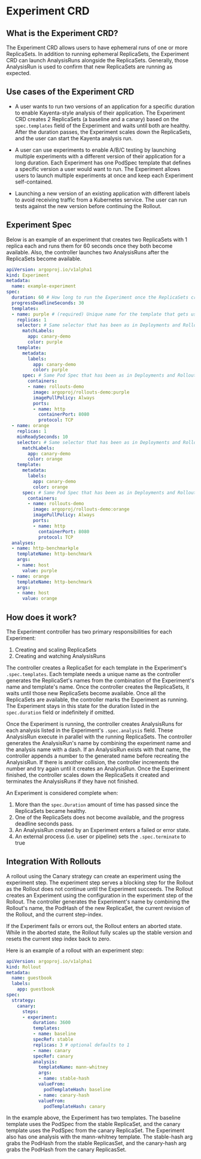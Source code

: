 # Experiment CRD

## What is the Experiment CRD?

The Experiment CRD allows users to have ephemeral runs of one or more ReplicaSets. In addition to running ephemeral ReplicaSets, the Experiment CRD can launch AnalysisRuns alongside the ReplicaSets. Generally, those AnalysisRun is used to confirm that new ReplicaSets are running as expected.

## Use cases of the Experiment CRD

- A user wants to run two versions of an application for a specific duration to enable Kayenta-style analysis of their application. The Experiment CRD creates 2 ReplicaSets (a baseline and a canary) based on the `spec.templates` field of the Experiment and waits until both are healthy. After the duration passes, the Experiment scales down the ReplicaSets, and the user can start the Kayenta analysis run.

- A user can use experiments to enable A/B/C testing by launching multiple experiments with a different version of their application for a long duration. Each Experiment has one PodSpec template that defines a specific version a user would want to run. The Experiment allows users to launch multiple experiments at once and keep each Experiment self-contained.

- Launching a new version of an existing application with different labels to avoid receiving traffic from a Kubernetes service. The user can run tests against the new version before continuing the Rollout.

## Experiment Spec
Below is an example of an experiment that creates two ReplicaSets with 1 replica each and runs them for 60 seconds once they both become available. Also, the controller launches two AnalysisRuns after the ReplicaSets become available. 

```yaml
apiVersion: argoproj.io/v1alpha1
kind: Experiment
metadata:
  name: example-experiment
spec:
  duration: 60 # How long to run the Experiment once the ReplicaSets created from the templates are healthy
  progressDeadlineSeconds: 30
  templates:
  - name: purple # (required) Unique name for the template that gets used as a part of the ReplicaSet name.
    replicas: 1
    selector: # Same selector that has been as in Deployments and Rollouts
      matchLabels:
        app: canary-demo
        color: purple
    template:
      metadata:
        labels:
          app: canary-demo
          color: purple
      spec: # Same Pod Spec that has been as in Deployments and Rollouts
        containers:
        - name: rollouts-demo
          image: argoproj/rollouts-demo:purple
          imagePullPolicy: Always
          ports:
          - name: http
            containerPort: 8080
            protocol: TCP
  - name: orange
    replicas: 1
    minReadySeconds: 10
    selector: # Same selector that has been as in Deployments and Rollouts
      matchLabels:
        app: canary-demo
        color: orange
    template:
      metadata:
        labels:
          app: canary-demo
          color: orange
      spec: # Same Pod Spec that has been as in Deployments and Rollouts
        containers:
        - name: rollouts-demo
          image: argoproj/rollouts-demo:orange
          imagePullPolicy: Always
          ports:
          - name: http
            containerPort: 8080
            protocol: TCP
  analyses:
  - name: http-benchmarkple
    templateName: http-benchmark
    args:
    - name: host
      value: purple
  - name: orange
    templateName: http-benchmark
    args:
    - name: host
      value: orange
```

## How does it work?

The Experiment controller has two primary responsibilities for each Experiment:

1. Creating and scaling ReplicaSets
1. Creating and watching AnalysisRuns

The controller creates a ReplicaSet for each template in the Experiment's `.spec.templates`. Each template needs a unique name as the controller generates the ReplicaSet's names from the combination of the Experiment's name and template's name. Once the controller creates the ReplicaSets, it waits until those new ReplicaSets become available. Once all the ReplicaSets are available, the controller marks the Experiment as running. The Experiment stays in this state for the duration listed in the `spec.duration` field or indefinitely if omitted. 

Once the Experiment is running, the controller creates AnalysisRuns for each analysis listed in the Experiment's `.spec.analysis` field. These AnalysisRun execute in parallel with the running ReplicaSets. The controller generates the AnalysisRun's name by combining the experiment name and the analysis name with a dash. If an AnalysisRun exists with that name, the controller appends a number to the generated name before recreating the AnalysisRun. If there is another collision, the controller increments the number and try again until it creates an AnalysisRun. Once the Experiment finished, the controller scales down the ReplicaSets it created and terminates the AnalysisRuns if they have not finished.

An Experiment is considered complete when:

1. More than the `spec.Duration` amount of time has passed since the ReplicaSets became healthy.
1. One of the ReplicaSets does not become available, and the progress deadline seconds pass.
1. An AnalysisRun created by an Experiment enters a failed or error state.
1. An external process (i.e. user or pipeline) sets the `.spec.terminate` to true




## Integration With Rollouts
A rollout using the Canary strategy can create an experiment using the experiment step. The experiment step serves a blocking step for the Rollout as the Rollout does not continue until the Experiment succeeds. The Rollout creates an Experiment using the configuration in the experiment step of the Rollout. The controller generates the Experiment's name by combining the Rollout's name, the PodHash of the new ReplicaSet, the current revision of the Rollout, and the current step-index.

If the Experiment fails or errors out, the Rollout enters an aborted state. While in the aborted state, the Rollout fully scales up the stable version and resets the current step index back to zero.

Here is an example of a rollout with an experiment step:

```yaml
apiVersion: argoproj.io/v1alpha1
kind: Rollout
metadata:
  name: guestbook
  labels:
    app: guestbook
spec:
  strategy:
    canary: 
      steps:
      - experiment:
          duration: 3600
          templates:
          - name: baseline
          specRef: stable
          replicas: 3 # optional defaults to 1
          - name: canary
          specRef: canary
          analysis:
            templateName: mann-whitney
            args:
            - name: stable-hash
            valueFrom:
              podTemplateHash: baseline
            - name: canary-hash
            valueFrom:
              podTemplateHash: canary
```
In the example above,  the Experiment has two templates. The baseline template uses the PodSpec from the stable ReplicaSet, and the canary template uses the PodSpec from the canary ReplicaSet. The Experiment also has one analysis with the mann-whitney template. The stable-hash arg grabs the PodHash from the stable ReplicasSet, and the canary-hash arg grabs the PodHash from the canary ReplicasSet.

